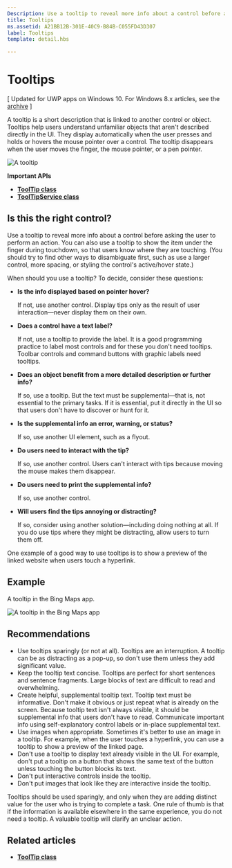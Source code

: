 ```yaml
---
Description: Use a tooltip to reveal more info about a control before asking the user to perform an action.
title: Tooltips
ms.assetid: A21BB12B-301E-40C9-B84B-C055FD43D307
label: Tooltips
template: detail.hbs

---
```


# Tooltips

\[ Updated for UWP apps on Windows 10. For Windows 8.x articles, see the [archive](http://go.microsoft.com/fwlink/p/?linkid=619132) \]

A tooltip is a short description that is linked to another control or object. Tooltips help users understand unfamiliar objects that aren't described directly in the UI. They display automatically when the user presses and holds or hovers the mouse pointer over a control. The tooltip disappears when the user moves the finger, the mouse pointer, or a pen pointer.

![A tooltip](images/controls/tool-tip.png)

**Important APIs**

-   [**ToolTip class**](https://msdn.microsoft.com/library/windows/apps/br227608)
-   [**ToolTipService class**](https://msdn.microsoft.com/library/windows/apps/windows.ui.xaml.controls.tooltipservice)

## Is this the right control?

Use a tooltip to reveal more info about a control before asking the user to perform an action. You can also use a tooltip to show the item under the finger during touchdown, so that users know where they are touching. (You should try to find other ways to disambiguate first, such as use a larger control, more spacing, or styling the control's active/hover state.)

When should you use a tooltip? To decide, consider these questions:

-   **Is the info displayed based on pointer hover?**

    If not, use another control. Display tips only as the result of user interaction—never display them on their own.

-   **Does a control have a text label?**

    If not, use a tooltip to provide the label. It is a good programming practice to label most controls and for these you don't need tooltips. Toolbar controls and command buttons with graphic labels need tooltips.

-   **Does an object benefit from a more detailed description or further info?**

    If so, use a tooltip. But the text must be supplemental—that is, not essential to the primary tasks. If it is essential, put it directly in the UI so that users don't have to discover or hunt for it.

-   **Is the supplemental info an error, warning, or status?**

    If so, use another UI element, such as a flyout.

-   **Do users need to interact with the tip?**

    If so, use another control. Users can't interact with tips because moving the mouse makes them disappear.

-   **Do users need to print the supplemental info?**

    If so, use another control.

-   **Will users find the tips annoying or distracting?**

    If so, consider using another solution—including doing nothing at all. If you do use tips where they might be distracting, allow users to turn them off.

One example of a good way to use tooltips is to show a preview of the linked website when users touch a hyperlink.

## Example

A tooltip in the Bing Maps app.

![A tooltip in the Bing Maps app](images/control-examples/tool-tip-maps.png)

## Recommendations

-   Use tooltips sparingly (or not at all). Tooltips are an interruption. A tooltip can be as distracting as a pop-up, so don't use them unless they add significant value.
-   Keep the tooltip text concise. Tooltips are perfect for short sentences and sentence fragments. Large blocks of text are difficult to read and overwhelming.
-   Create helpful, supplemental tooltip text. Tooltip text must be informative. Don't make it obvious or just repeat what is already on the screen. Because tooltip text isn't always visible, it should be supplemental info that users don't have to read. Communicate important info using self-explanatory control labels or in-place supplemental text.
-   Use images when appropriate. Sometimes it's better to use an image in a tooltip. For example, when the user touches a hyperlink, you can use a tooltip to show a preview of the linked page.
-   Don't use a tooltip to display text already visible in the UI. For example, don't put a tooltip on a button that shows the same text of the button unless touching the button blocks its text.
-   Don't put interactive controls inside the tooltip.
-   Don't put images that look like they are interactive inside the tooltip.

Tooltips should be used sparingly, and only when they are adding distinct value for the user who is trying to complete a task. One rule of thumb is that if the information is available elsewhere in the same experience, you do not need a tooltip. A valuable tooltip will clarify an unclear action.


## Related articles

* [**ToolTip class**](https://msdn.microsoft.com/library/windows/apps/br227608)


<!--HONumber=Mar16_HO2-->


